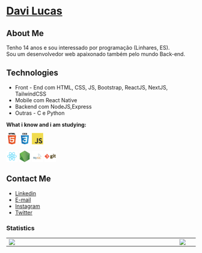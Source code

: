  # <a href="https://www.linkedin.com/in/davi-lucas-93abb71b3/">Davi Lucas</a>
 
## About Me
Tenho 14 anos e sou interessado por programação (Linhares, ES). 
<br>
Sou um desenvolvedor web apaixonado também pelo mundo Back-end.

## Technologies
- Front - End com HTML, CSS, JS, Bootstrap, ReactJS, NextJS, TailwindCSS
- Mobile com React Native
- Backend com NodeJS,Express
- Outras - C e Python

**What i know and i am studying:**  

<code><img height="30" src="https://raw.githubusercontent.com/github/explore/80688e429a7d4ef2fca1e82350fe8e3517d3494d/topics/html/html.png"></code>
<code><img height="30" src="https://raw.githubusercontent.com/github/explore/80688e429a7d4ef2fca1e82350fe8e3517d3494d/topics/css/css.png"></code>
<code><img height="30" src="https://raw.githubusercontent.com/github/explore/80688e429a7d4ef2fca1e82350fe8e3517d3494d/topics/javascript/javascript.png"></code>

<code><img height="30" src="https://raw.githubusercontent.com/github/explore/80688e429a7d4ef2fca1e82350fe8e3517d3494d/topics/react/react.png"></code>
<code><img height="30" src="https://raw.githubusercontent.com/github/explore/80688e429a7d4ef2fca1e82350fe8e3517d3494d/topics/nodejs/nodejs.png"></code>
<code><img height="30" src="https://raw.githubusercontent.com/github/explore/80688e429a7d4ef2fca1e82350fe8e3517d3494d/topics/mysql/mysql.png"></code>
<code><img height="30" src="https://raw.githubusercontent.com/github/explore/80688e429a7d4ef2fca1e82350fe8e3517d3494d/topics/git/git.png"></code>



##  Contact Me
- <a href="https://www.linkedin.com/in/davi-lucas-93abb71b3/">Linkedin</a>
- <a href="mailto:davilucasdlcreator@gmail.com">E-mail</a>
- <a href="https://instagram.com/davidlpc1">Instagram</a>
- <a href="https://twitter.com/ProgramadorDavi">Twitter</a>
</div>


### Statistics

<table>
  <tr>
    <td><img width="440px" align="left" src="https://github-readme-stats.vercel.app/api/top-langs/?username=davidlpc1&layout=compact&bg_color=634624&title_color=ffffff&text_color=e5e5e5" /></td>
    <td><img width="440px" align="left" src="https://github-readme-stats.vercel.app/api?username=davidlpc1&bg_color=634624&title_color=ffffff&text_color=e5e5e5&icon_color=f5f5f5&show_icons=true&include_all_commits=true" /></td>
  </tr>  
</table>
